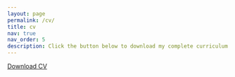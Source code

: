 ```yaml
---
layout: page
permalink: /cv/
title: cv
nav: true
nav_order: 5
description: Click the button below to download my complete curriculum vitae
---
```


<div class="text-center">
    <a href="/assets/pdf/CV - Rongyu Lin - 2024.10.30.pdf" class="btn btn-primary" target="_blank">
        Download CV
    </a>
</div>
